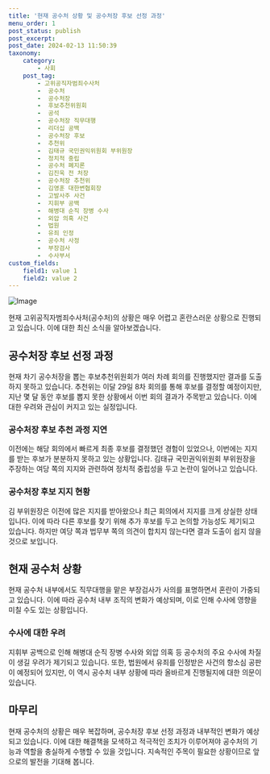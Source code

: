 ```yaml
---
title: '현재 공수처 상황 및 공수처장 후보 선정 과정'
menu_order: 1
post_status: publish
post_excerpt: 
post_date: 2024-02-13 11:50:39
taxonomy:
    category:
        - 사회
    post_tag:
        - 고위공직자범죄수사처
        -  공수처
        -  공수처장
        -  후보추천위원회
        -  공석
        -  공수처장 직무대행
        -  리더십 공백
        -  공수처장 후보
        -  추천위
        -  김태규 국민권익위원회 부위원장
        -  정치적 중립
        -  공수처 폐지론
        -  김진욱 전 처장
        -  공수처장 추천위
        -  김영훈 대한변협회장
        -  고발사주 사건
        -  지휘부 공백
        -  해병대 순직 장병 수사
        -  외압 의혹 사건
        -  법원
        -  유죄 인정
        -  공수처 사정
        -  부장검사
        -  수사부서
custom_fields:
    field1: value 1
    field2: value 2
---
```


![Image](https://imgnews.pstatic.net/image/028/2024/02/13/0002676606_001_20240213082701072.jpg?type=w647)

현재 고위공직자범죄수사처(공수처)의 상황은 매우 어렵고 혼란스러운 상황으로 진행되고 있습니다. 이에 대한 최신 소식을 알아보겠습니다.
## 공수처장 후보 선정 과정
현재 차기 공수처장을 뽑는 후보추천위원회가 여러 차례 회의를 진행했지만 결과를 도출하지 못하고 있습니다. 추천위는 이달 29일 8차 회의를 통해 후보를 결정할 예정이지만, 지난 몇 달 동안 후보를 뽑지 못한 상황에서 이번 회의 결과가 주목받고 있습니다. 이에 대한 우려와 관심이 커지고 있는 실정입니다.
### 공수처장 후보 추천 과정 지연
이전에는 해당 회의에서 빠르게 최종 후보를 결정했던 경험이 있었으나, 이번에는 지지를 받는 후보가 분분하지 못하고 있는 상황입니다. 김태규 국민권익위원회 부위원장을 주장하는 여당 쪽의 지지와 관련하여 정치적 중립성을 두고 논란이 일어나고 있습니다.
### 공수처장 후보 지지 현황
김 부위원장은 이전에 많은 지지를 받아왔으나 최근 회의에서 지지를 크게 상실한 상태입니다. 이에 따라 다른 후보를 찾기 위해 추가 후보를 두고 논의할 가능성도 제기되고 있습니다. 하지만 여당 쪽과 법무부 쪽의 의견이 합치지 않는다면 결과 도출이 쉽지 않을 것으로 보입니다.
## 현재 공수처 상황
현재 공수처 내부에서도 직무대행을 맡은 부장검사가 사의를 표명하면서 혼란이 가중되고 있습니다. 이에 따라 공수처 내부 조직의 변화가 예상되며, 이로 인해 수사에 영향을 미칠 수도 있는 상황입니다.
### 수사에 대한 우려
지휘부 공백으로 인해 해병대 순직 장병 수사와 외압 의혹 등 공수처의 주요 수사에 차질이 생길 우려가 제기되고 있습니다. 또한, 법원에서 유죄를 인정받은 사건의 항소심 공판이 예정되어 있지만, 이 역시 공수처 내부 상황에 따라 올바르게 진행될지에 대한 의문이 있습니다.
## 마무리
현재 공수처의 상황은 매우 복잡하며, 공수처장 후보 선정 과정과 내부적인 변화가 예상되고 있습니다. 이에 대한 해결책을 모색하고 적극적인 조치가 이루어져야 공수처의 기능과 역할을 충실하게 수행할 수 있을 것입니다. 지속적인 주목이 필요한 상황이므로 앞으로의 발전을 기대해 봅니다.
